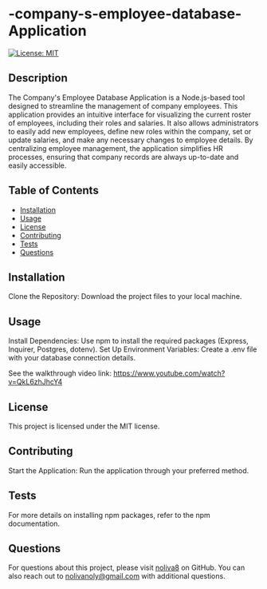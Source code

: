 # -company-s-employee-database-Application

[![License: MIT](https://img.shields.io/badge/License-MIT-yellow.svg)](https://opensource.org/licenses/MIT)

## Description
The Company's Employee Database Application is a Node.js-based tool designed to streamline the management of company employees. This application provides an intuitive interface for visualizing the current roster of employees, including their roles and salaries. It also allows administrators to easily add new employees, define new roles within the company, set or update salaries, and make any necessary changes to employee details. By centralizing employee management, the application simplifies HR processes, ensuring that company records are always up-to-date and easily accessible.

## Table of Contents
- [Installation](#installation)
- [Usage](#usage)
- [License](#license)
- [Contributing](#contributing)
- [Tests](#tests)
- [Questions](#questions)

## Installation
Clone the Repository: Download the project files to your local machine.

## Usage
Install Dependencies: Use npm to install the required packages (Express, Inquirer, Postgres, dotenv). Set Up Environment Variables: Create a .env file with your database connection details.

See the walkthrough video link:
https://www.youtube.com/watch?v=QkL6zhJhcY4



## License

This project is licensed under the MIT license.

## Contributing
Start the Application: Run the application through your preferred method.

## Tests
For more details on installing npm packages, refer to the npm documentation.

## Questions
For questions about this project, please visit [noliva8](https://github.com/noliva8) on GitHub.
You can also reach out to nolivanoly@gmail.com with additional questions.
